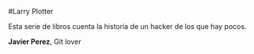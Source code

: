 #Larry Plotter

Esta serie de libros cuenta la historia de un hacker de los que hay 
pocos.

**Javier Perez**, Git lover
